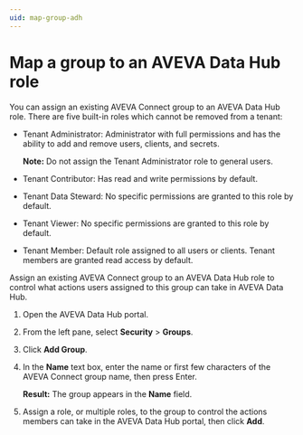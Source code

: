 ```yaml
---
uid: map-group-adh
---
```


# Map a group to an AVEVA Data Hub role

You can assign an existing AVEVA Connect group to an AVEVA Data Hub role. There are five built-in roles which cannot be removed from a tenant:

* Tenant Administrator: Administrator with full permissions and has the ability to add and remove users, clients, and secrets.

  **Note:** Do not assign the Tenant Administrator role to general users.

* Tenant Contributor: Has read and write permissions by default.

* Tenant Data Steward: No specific permissions are granted to this role by default.

* Tenant Viewer: No specific permissions are granted to this role by default.

* Tenant Member: Default role assigned to all users or clients. Tenant members are granted read access by default.

Assign an existing AVEVA Connect group to an AVEVA Data Hub role to control what actions users assigned to this group can take in AVEVA Data Hub.

1. Open the AVEVA Data Hub portal.

1. From the left pane, select **Security** > **Groups**.
 
1. Click **Add Group**.
 
1. In the **Name** text box, enter the name or first few characters of the AVEVA Connect group name, then press Enter.

   **Result:** The group appears in the **Name** field.
 
1. Assign a role, or multiple roles, to the group to control the actions members can take in the AVEVA Data Hub portal, then click **Add**. 
